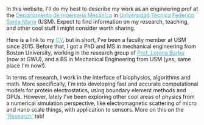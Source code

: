<p>In this website, I'll do my best to describe my work as an engineering prof at the <a href="http://mecanica.usm.cl/" style="color:#52adc8;">Departamento de Ingeniería Mecánica</a> in <a href="http://usm.cl/" style="color:#52adc8;">Universidad Técnica Federico Santa María</a> (USM). Expect to find information on my research, teaching, and other cool stuff I might consider worth sharing.</p>   

<p>Here is a link to my <a href="CV_cooper.pdf" style="color:#52adc8;">CV</a>, but in short, I've been a faculty member at USM since 2015. Before that, I got a PhD and MS in mechanical engineering from Boston University, working in the research group of <a href="http://lorenabarba.com/" style="color:#52adc8;">Prof. Lorena Barba</a> (now at GWU), and a BS in Mechanical Engineering from USM (yes, same place I'm now!).</p>

<p>In terms of research, I work in the interface of biophysics, algorithms and math. More specifically, I'm into developing fast and accurate computational models for protein electrostatics, using boundary element methods and GPUs. However, lately I've been exploring other cool areas of physics from a numerical simulation perspective, like electromagnetic scattering of micro and nano scale things, with application to sensors. More on this on the <a href="/research/" style="color:#52adc8;">'Research'</a> tab!</p>
